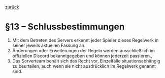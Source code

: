 [zurück](../Regeln-Link.md)

# §13 – Schlussbestimmungen

1. Mit dem Betreten des Servers erkennt jeder Spieler dieses Regelwerk in seiner jeweils aktuellen Fassung an.
2. Änderungen oder Erweiterungen der Regeln werden ausschließlich im offiziellen Discord bekanntgegeben und können jederzeit passieren.,
3. Das Serverteam behält sich das Recht vor, Einzelfälle situationsabhängig zu beurteilen, auch wenn sie nicht ausdrücklich im Regelwerk genannt sind.
